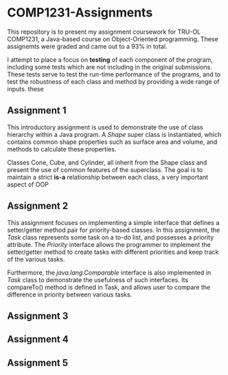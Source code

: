 # COMP1231-Assignments
This repository is to present my assignment coursework for TRU-OL COMP1231, a Java-based course on Object-Oriented programming.
These assignemts were graded and came out to a 93% in total.

I attempt to place a focus on **testing** of each component of the program, including some tests which are not including in the original submissions.
These tests serve to test the run-time performance of the programs, and to test the robustness of each class and method by providing a wide range
of inputs. 
these
## Assignment 1
This introductory assignment is used to demonstrate the use of class hierarchy within a Java program. A *Shape* super class is instantiated, which contains common shape properties such as surface area and volume, and methods to calculate these properties.

Classes Cone, Cube, and Cylinder, all inherit from the Shape class and present the use of common features of the superclass. The goal is to maintain a strict **is-a** relationship between each class, a very important aspect of OOP

## Assignment 2
This assignment focuses on implementing a simple interface that defines a setter/getter method pair for priority-based classes. In this assignment, the *Task* class represents some task on a to-do list, and possesses a priority attribute. The *Priority* interface allows the programmer to implement the setter/getter method to create tasks with different priorities and keep track of the various tasks.

Furthermore, the *java.lang.Comparable* interface is also implemented in *Task* class to demonstrate the usefulness of such interfaces. Its compareTo() method is defined in Task, and allows user to compare the difference in priority between various tasks.  

## Assignment 3

## Assignment 4

## Assignment 5
